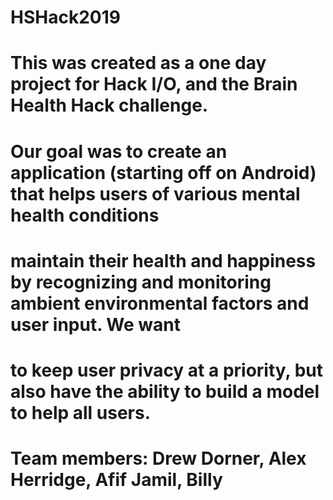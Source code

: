# HSHack2019

# This was created as a one day project for Hack I/O, and the Brain Health Hack challenge.
# Our goal was to create an application (starting off on Android) that helps users of various mental health conditions
# maintain their health and happiness by recognizing and monitoring ambient environmental factors and user input. We want
# to keep user privacy at a priority, but also have the ability to build a model to help all users.

# Team members: Drew Dorner, Alex Herridge, Afif Jamil, Billy
